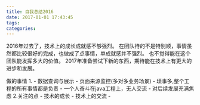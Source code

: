 ```yaml
---
title: 自我总结2016
date: 2017-01-01 17:43:45
tags:
categories:
---
```


2016年过去了，技术上的成长成就感不够强烈。
在团队待的不是特别顺，事情虽然都比较很好的完成，也做成了点事情，单成就感并不强烈。
也不觉得能在这个团队能发挥多大的价值。
2017年准备尝试下新的东西，期待能在技术上有更大的进步和发展。

做的事情
1.
    - 数据查询与展示
    - 页面来源监控(多对多业务场景)
    - 琐事多,整个工程的所有事情都是负责
    - 一个人奋斗在java工程上，无人交流
    - 对后续发展充满焦虑
2.关注的点
    - 技术的成长
    - 技术上的交流
    - 
